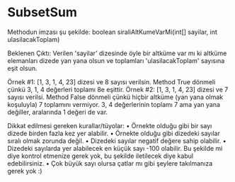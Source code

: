 # SubsetSum

Methodun imzası şu şekilde: boolean siraliAltKumeVarMi(int[] sayilar, int ulasilacakToplam)

Beklenen Çıktı: Verilen 'sayilar' dizesinde öyle bir altküme var mı ki altküme elemanları dizede yan yana olsun ve toplamları 'ulasilacakToplam' sayısına eşit olsun.

Örnek #1: [1, 3, 1, 4, 23] dizesi ve 8 sayısı verilsin. Method True dönmeli çünkü 3, 1, 4 değerleri toplamı 8e eşittir.
Örnek #2: [1, 3, 1, 4, 23] dizesi ve 7 sayısı verilsi. Method False dönmeli çünkü hiçbir altküme (yan yana olmak koşuluyla) 7 toplamını vermiyor. 3, 4 değerlerinin toplamı 7 ama yan yana değiller, aralarında 1 değeri de var.

Dikkat edilmesi gereken kurallar/tüyolar:
•	Örnekte olduğu gibi bir sayı dizede birden fazla kez yer alabilir.
•	Örnekte olduğu gibi dizedeki sayılar sıralı olmak zorunda değil.
•	Dizedeki sayılar negatif değere sahip olabilir.
•	Dizedeki sayılarda yer alabilecek en küçük sayı -100 olabilir. Bu şekilde mi diye kontrol etmenize gerek yok, bu şekilde iletilecek diye kabul edebilirsiniz.
•	Çok büyük sayı olursa çatlar mı gibi şeylere takılmanıza gerek yok :)
